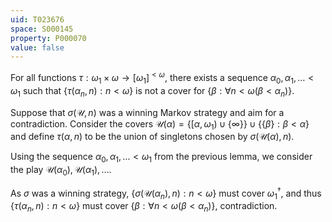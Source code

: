 ```yaml
---
uid: T023676
space: S000145
property: P000070
value: false
---
```


For all functions $\tau:\omega_1\times\omega \rightarrow [\omega_1]^{<\omega}$, there exists a sequence $\alpha_0, \alpha_1, \dots < \omega_1$ such that $\{\tau(\alpha_n,n): n<\omega\}$ is not a cover for $\{\beta:\forall n<\omega (\beta < \alpha_n)\}$.

Suppose that $\sigma(\mathcal{U}, n)$ was a winning Markov strategy and aim for a contradiction. Consider the covers $\mathcal{U}(\alpha) = \{[\alpha,\omega_1)\cup\{\infty\}\} \cup \{\{\beta\}:\beta < \alpha\}$ and define $\tau(\alpha,n)$ to be the union of singletons chosen by $\sigma(\mathcal{U}(\alpha),n)$. 

Using the sequence $\alpha_0, \alpha_1,\dots<\omega_1$ from the previous lemma, we consider the play $\mathcal{U}(\alpha_0),\mathcal{U}(\alpha_1),\dots$.

As $\sigma$ was a winning strategy, $\{\sigma(\mathcal{U}(\alpha_n),n): n<\omega\}$ must cover $\omega_1^\dagger$, and thus $\{\tau(\alpha_n,n): n<\omega\}$ must cover $\{\beta:\forall n<\omega (\beta < \alpha_n)\}$, contradiction.

